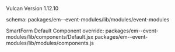 Vulcan Version 1.12.10

schema:
packages/em--event-modules/lib/modules/event-modules

SmartForm Default Component override:
packages/em--event-modules/lib/components/Default.jsx
packages/em--event-modules/lib/modules/components.js
